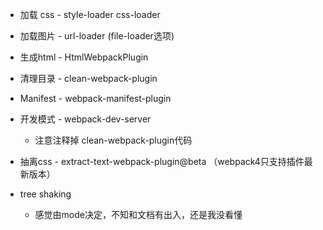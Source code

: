 - 加载 css - style-loader css-loader

- 加载图片 - url-loader (file-loader选项)

- 生成html - HtmlWebpackPlugin

- 清理目录 - clean-webpack-plugin

- Manifest - webpack-manifest-plugin

- 开发模式 - webpack-dev-server

    * 注意注释掉 clean-webpack-plugin代码

- 抽离css - extract-text-webpack-plugin@beta （webpack4只支持插件最新版本）

- tree shaking

    * 感觉由mode决定，不知和文档有出入，还是我没看懂